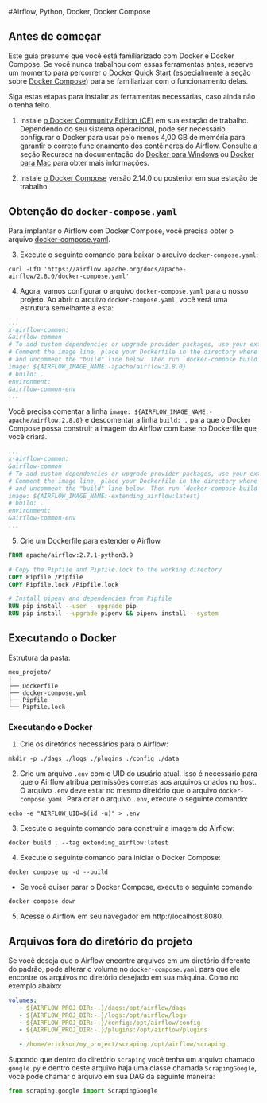 #Airflow, Python, Docker, Docker Compose

## Antes de começar

Este guia presume que você está familiarizado com Docker e Docker Compose. Se você nunca trabalhou com essas ferramentas antes, reserve um momento para percorrer o [Docker Quick Start](https://docs.docker.com/get-started/) (especialmente a seção sobre [Docker Compose](https://docs.docker.com/get-started/08_using_compose/)) para se familiarizar com o funcionamento delas.

Siga estas etapas para instalar as ferramentas necessárias, caso ainda não o tenha feito.

1. Instale [o Docker Community Edition (CE)](https://docs.docker.com/engine/installation/) em sua estação de trabalho. Dependendo do seu sistema operacional, pode ser necessário configurar o Docker para usar pelo menos 4,00 GB de memória para garantir o correto funcionamento dos contêineres do Airflow. Consulte a seção Recursos na documentação do [Docker para Windows](https://docs.docker.com/docker-for-windows/#resources) ou [Docker para Mac](https://docs.docker.com/docker-for-mac/#resources) para obter mais informações.

2. Instale [o Docker Compose](https://docs.docker.com/compose/install/) versão 2.14.0 ou posterior em sua estação de trabalho.

## Obtenção do `docker-compose.yaml`

Para implantar o Airflow com Docker Compose, você precisa obter o arquivo [docker-compose.yaml](https://airflow.apache.org/docs/apache-airflow/2.8.0/docker-compose.yaml?_x_tr_sl=auto&_x_tr_tl=en&_x_tr_hl=en-US).

3. Execute o seguinte comando para baixar o arquivo `docker-compose.yaml`:

```shell
curl -LfO 'https://airflow.apache.org/docs/apache-airflow/2.8.0/docker-compose.yaml'
```

4. Agora, vamos configurar o arquivo `docker-compose.yaml` para o nosso projeto.
Ao abrir o arquivo `docker-compose.yaml`, você verá uma estrutura semelhante a esta:

```yaml
...
x-airflow-common:
&airflow-common
# To add custom dependencies or upgrade provider packages, use your extended image.
# Comment the image line, place your Dockerfile in the directory where you placed the docker-compose.yaml
# and uncomment the "build" line below. Then run `docker-compose build` to build the images.
image: ${AIRFLOW_IMAGE_NAME:-apache/airflow:2.8.0}
# build: .
environment:
&airflow-common-env
...
```

Você precisa comentar a linha `image: ${AIRFLOW_IMAGE_NAME:-apache/airflow:2.8.0}` e descomentar a linha `build: .` para que o Docker Compose possa construir a imagem do Airflow com base no Dockerfile que você criará.

```yaml
...
x-airflow-common:
&airflow-common
# To add custom dependencies or upgrade provider packages, use your extended image.
# Comment the image line, place your Dockerfile in the directory where you placed the docker-compose.yaml
# and uncomment the "build" line below. Then run `docker-compose build` to build the images.
image: ${AIRFLOW_IMAGE_NAME:-extending_airflow:latest}
# build: .
environment:
&airflow-common-env
...
```

5. Crie um Dockerfile para estender o Airflow.

```dockerfile
FROM apache/airflow:2.7.1-python3.9

# Copy the Pipfile and Pipfile.lock to the working directory
COPY Pipfile /Pipfile
COPY Pipfile.lock /Pipfile.lock

# Install pipenv and dependencies from Pipfile
RUN pip install --user --upgrade pip
RUN pip install --upgrade pipenv && pipenv install --system
```

## Executando o Docker

Estrutura da pasta:

```plaintext
meu_projeto/
│
├── Dockerfile
├── docker-compose.yml
├── Pipfile
└── Pipfile.lock
```

### Executando o Docker

1. Crie os diretórios necessários para o Airflow:

```shell
mkdir -p ./dags ./logs ./plugins ./config ./data
```

2. Crie um arquivo `.env` com o UID do usuário atual. Isso é necessário para que o Airflow atribua permissões corretas aos arquivos criados no host. O arquivo `.env` deve estar no mesmo diretório que o arquivo `docker-compose.yaml`. Para criar o arquivo `.env`, execute o seguinte comando:

```shell
echo -e "AIRFLOW_UID=$(id -u)" > .env
```

3. Execute o seguinte comando para construir a imagem do Airflow:

```shell
docker build . --tag extending_airflow:latest
```

4. Execute o seguinte comando para iniciar o Docker Compose:

```shell
docker compose up -d --build
```

- Se você quiser parar o Docker Compose, execute o seguinte comando:

```shell
docker compose down
```

5. Acesse o Airflow em seu navegador em http://localhost:8080.

## Arquivos fora do diretório do projeto

Se você deseja que o Airflow encontre arquivos em um diretório diferente do padrão, pode alterar o volume no `docker-compose.yaml` para que ele encontre os arquivos no diretório desejado em sua máquina. Como no exemplo abaixo:

```yaml
volumes:
   - ${AIRFLOW_PROJ_DIR:-.}/dags:/opt/airflow/dags
   - ${AIRFLOW_PROJ_DIR:-.}/logs:/opt/airflow/logs
   - ${AIRFLOW_PROJ_DIR:-.}/config:/opt/airflow/config
   - ${AIRFLOW_PROJ_DIR:-.}/plugins:/opt/airflow/plugins

   - /home/erickson/my_project/scraping:/opt/airflow/scraping
```

Supondo que dentro do diretório `scraping` você tenha um arquivo chamado `google.py` e dentro deste arquivo haja uma classe chamada `ScrapingGoogle`, você pode chamar o arquivo em sua DAG da seguinte maneira:

```python
from scraping.google import ScrapingGoogle
```